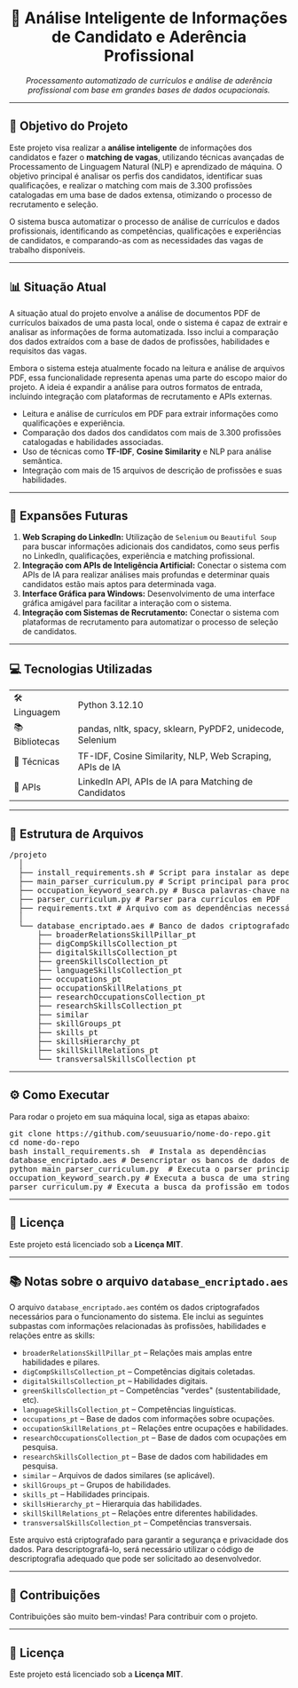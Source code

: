 <h1 align="center">📄 Análise Inteligente de Informações de Candidato e Aderência Profissional</h1>

<p align="center">
  <em>Processamento automatizado de currículos e análise de aderência profissional com base em grandes bases de dados ocupacionais.</em>
</p>

---

<h2>🎯 Objetivo do Projeto</h2>

<p>
  Este projeto visa realizar a <strong>análise inteligente</strong> de informações dos candidatos e fazer o <strong>matching de vagas</strong>, utilizando técnicas avançadas de Processamento de Linguagem Natural (NLP) e aprendizado de máquina. O objetivo principal é analisar os perfis dos candidatos, identificar suas qualificações, e realizar o matching com mais de 3.300 profissões catalogadas em uma base de dados extensa, otimizando o processo de recrutamento e seleção.
</p>

<p>
  O sistema busca automatizar o processo de análise de currículos e dados profissionais, identificando as competências, qualificações e experiências de candidatos, e comparando-as com as necessidades das vagas de trabalho disponíveis.
</p>

---

<h2>📊 Situação Atual</h2>

<p>
  A situação atual do projeto envolve a análise de documentos PDF de currículos baixados de uma pasta local, onde o sistema é capaz de extrair e analisar as informações de forma automatizada. Isso inclui a comparação dos dados extraídos com a base de dados de profissões, habilidades e requisitos das vagas.
</p>

<p>
  Embora o sistema esteja atualmente focado na leitura e análise de arquivos PDF, essa funcionalidade representa apenas uma parte do escopo maior do projeto. A ideia é expandir a análise para outros formatos de entrada, incluindo integração com plataformas de recrutamento e APIs externas.
</p>

<ul>
  <li>Leitura e análise de currículos em PDF para extrair informações como qualificações e experiência.</li>
  <li>Comparação dos dados dos candidatos com mais de 3.300 profissões catalogadas e habilidades associadas.</li>
  <li>Uso de técnicas como <strong>TF-IDF</strong>, <strong>Cosine Similarity</strong> e NLP para análise semântica.</li>
  <li>Integração com mais de 15 arquivos de descrição de profissões e suas habilidades.</li>
</ul>

---

<h2>🔮 Expansões Futuras</h2>

<ol>
  <li><strong>Web Scraping do LinkedIn:</strong> Utilização de <code>Selenium</code> ou <code>Beautiful Soup</code> para buscar informações adicionais dos candidatos, como seus perfis no LinkedIn, qualificações, experiência e matching profissional.</li>
  <li><strong>Integração com APIs de Inteligência Artificial:</strong> Conectar o sistema com APIs de IA para realizar análises mais profundas e determinar quais candidatos estão mais aptos para determinada vaga.</li>
  <li><strong>Interface Gráfica para Windows:</strong> Desenvolvimento de uma interface gráfica amigável para facilitar a interação com o sistema.</li>
  <li><strong>Integração com Sistemas de Recrutamento:</strong> Conectar o sistema com plataformas de recrutamento para automatizar o processo de seleção de candidatos.</li>
</ol>

---

<h2>💻 Tecnologias Utilizadas</h2>

<table>
  <tr><td>🛠️ Linguagem</td><td>Python 3.12.10</td></tr>
  <tr><td>📚 Bibliotecas</td><td>pandas, nltk, spacy, sklearn, PyPDF2, unidecode, Selenium</td></tr>
  <tr><td>🧠 Técnicas</td><td>TF-IDF, Cosine Similarity, NLP, Web Scraping, APIs de IA</td></tr>
  <tr><td>🔌 APIs</td><td>LinkedIn API, APIs de IA para Matching de Candidatos</td></tr>
</table>

---

<h2>📁 Estrutura de Arquivos</h2>
<pre>
/projeto
  │
  ├── install_requirements.sh # Script para instalar as dependências do projeto
  ├── main_parser_curriculum.py # Script principal para processamento de currículos
  ├── occupation_keyword_search.py # Busca palavras-chave nas ocupações
  ├── parser_curriculum.py # Parser para currículos em PDF
  ├── requirements.txt # Arquivo com as dependências necessárias
  │
  └── database_encriptado.aes # Banco de dados criptografado com os arquivos essenciais
      ├── broaderRelationsSkillPillar_pt
      ├── digCompSkillsCollection_pt
      ├── digitalSkillsCollection_pt
      ├── greenSkillsCollection_pt
      ├── languageSkillsCollection_pt
      ├── occupations_pt
      ├── occupationSkillRelations_pt
      ├── researchOccupationsCollection_pt
      ├── researchSkillsCollection_pt
      ├── similar
      ├── skillGroups_pt
      ├── skills_pt
      ├── skillsHierarchy_pt
      ├── skillSkillRelations_pt
      └── transversalSkillsCollection_pt
</pre>

---

<h2>⚙️ Como Executar</h2>

<p>Para rodar o projeto em sua máquina local, siga as etapas abaixo:</p>

<pre>
git clone https://github.com/seuusuario/nome-do-repo.git
cd nome-do-repo
bash install_requirements.sh  # Instala as dependências
database_encriptado.aes # Desencriptar os bancos de dados de informações
python main_parser_curriculum.py  # Executa o parser principal, mas com interações com o usuário.
occupation_keyword_search.py # Executa a busca de uma string (qualquer texto) nas ocupações.
parser_curriculum.py # Executa a busca da profissão em todos os arquivos PDF dentro da pasta e classifica a similiridade em 3 metodos diferentes.
</pre>

---

<h2>📄 Licença</h2>

<p>
  Este projeto está licenciado sob a <strong>Licença MIT</strong>.
</p>

---

<h2>📚 Notas sobre o arquivo <code>database_encriptado.aes</code></h2>

<p>
  O arquivo <code>database_encriptado.aes</code> contém os dados criptografados necessários para o funcionamento do sistema. Ele inclui as seguintes subpastas com informações relacionadas às profissões, habilidades e relações entre as skills:
</p>

<ul>
  <li><code>broaderRelationsSkillPillar_pt</code> – Relações mais amplas entre habilidades e pilares.</li>
  <li><code>digCompSkillsCollection_pt</code> – Competências digitais coletadas.</li>
  <li><code>digitalSkillsCollection_pt</code> – Habilidades digitais.</li>
  <li><code>greenSkillsCollection_pt</code> – Competências "verdes" (sustentabilidade, etc).</li>
  <li><code>languageSkillsCollection_pt</code> – Competências linguísticas.</li>
  <li><code>occupations_pt</code> – Base de dados com informações sobre ocupações.</li>
  <li><code>occupationSkillRelations_pt</code> – Relações entre ocupações e habilidades.</li>
  <li><code>researchOccupationsCollection_pt</code> – Base de dados com ocupações em pesquisa.</li>
  <li><code>researchSkillsCollection_pt</code> – Base de dados com habilidades em pesquisa.</li>
  <li><code>similar</code> – Arquivos de dados similares (se aplicável).</li>
  <li><code>skillGroups_pt</code> – Grupos de habilidades.</li>
  <li><code>skills_pt</code> – Habilidades principais.</li>
  <li><code>skillsHierarchy_pt</code> – Hierarquia das habilidades.</li>
  <li><code>skillSkillRelations_pt</code> – Relações entre diferentes habilidades.</li>
  <li><code>transversalSkillsCollection_pt</code> – Competências transversais.</li>
</ul>

<p>
  Este arquivo está criptografado para garantir a segurança e privacidade dos dados. 
  Para descriptografá-lo, será necessário utilizar o código de descriptografia adequado que pode ser solicitado ao desenvolvedor.
</p>

---

<h2>🤝 Contribuições</h2>

<p>
  Contribuições são muito bem-vindas! Para contribuir com o projeto.
</p>

---

<h2>📄 Licença</h2>

<p>
  Este projeto está licenciado sob a <strong>Licença MIT</strong>.
</p>
